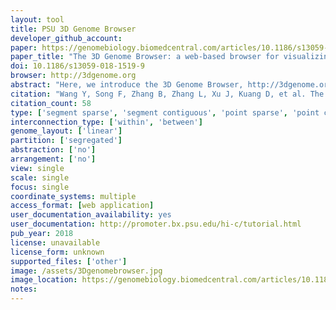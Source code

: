 ```yaml
---
layout: tool 
title: PSU 3D Genome Browser
developer_github_account: 
paper: https://genomebiology.biomedcentral.com/articles/10.1186/s13059-018-1519-9
paper_title: "The 3D Genome Browser: a web-based browser for visualizing 3D genome organization and long-range chromatin interactions"
doi: 10.1186/s13059-018-1519-9
browser: http://3dgenome.org
abstract: "Here, we introduce the 3D Genome Browser, http://3dgenome.org , which allows users to conveniently explore both their own and over 300 publicly available chromatin interaction data of different types. We design a new binary data format for Hi-C data that reduces the file size by at least a magnitude and allows users to visualize chromatin interactions over millions of base pairs within seconds. Our browser provides multiple methods linking distal cis-regulatory elements with their potential target genes. Users can seamlessly integrate thousands of other omics data to gain a comprehensive view of both regulatory landscape and 3D genome structure."
citation: "Wang Y, Song F, Zhang B, Zhang L, Xu J, Kuang D, et al. The 3D Genome Browser: a web-based browser for visualizing 3D genome organization and long-range chromatin interactions. Genome Biol. genomebiology.biomedcentral.com; 2018;19: 151."
citation_count: 58
type: ['segment sparse', 'segment contiguous', 'point sparse', 'point contiguous']
interconnection_type: ['within', 'between']
genome_layout: ['linear']
partition: ['segregated']
abstraction: ['no']
arrangement: ['no']
view: single
scale: single
focus: single
coordinate_systems: multiple
access_format: [web application]
user_documentation_availability: yes
user_documentation: http://promoter.bx.psu.edu/hi-c/tutorial.html
pub_year: 2018
license: unavailable
license_form: unknown
supported_files: ['other']
image: /assets/3Dgenomebrowser.jpg
image_location: https://genomebiology.biomedcentral.com/articles/10.1186/s13059-018-1519-9
notes: 
---
```

